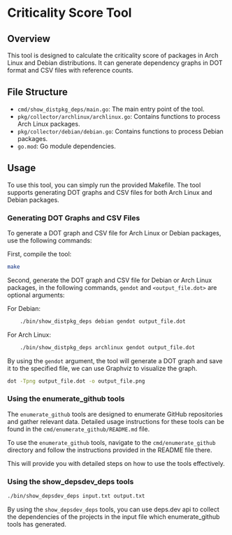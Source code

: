 # Criticality Score Tool

## Overview

This tool is designed to calculate the criticality score of packages in Arch Linux and Debian distributions. It can generate dependency graphs in DOT format and CSV files with reference counts.

## File Structure

- `cmd/show_distpkg_deps/main.go`: The main entry point of the tool.
- `pkg/collector/archlinux/archlinux.go`: Contains functions to process Arch Linux packages.
- `pkg/collector/debian/debian.go`: Contains functions to process Debian packages.
- `go.mod`: Go module dependencies.

## Usage

To use this tool, you can simply run the provided Makefile. The tool supports generating DOT graphs and CSV files for both Arch Linux and Debian packages.

### Generating DOT Graphs and CSV Files

To generate a DOT graph and CSV file for Arch Linux or Debian packages, use the following commands:

First, compile the tool:

```sh
make
```

Second, generate the DOT graph and CSV file for Debian or Arch Linux packages, in the following commands, `gendot` and `<output_file.dot>` are optional arguments:

For Debian:
```sh
    ./bin/show_distpkg_deps debian gendot output_file.dot
```
For Arch Linux:
```sh
    ./bin/show_distpkg_deps archlinux gendot output_file.dot
```

By using the `gendot` argument, the tool will generate a DOT graph and save it to the specified file, we can use Graphviz to visualize the graph.

```sh
dot -Tpng output_file.dot -o output_file.png
```

### Using the enumerate_github tools

The `enumerate_github` tools are designed to enumerate GitHub repositories and gather relevant data. Detailed usage instructions for these tools can be found in the `cmd/enumerate_github/README.md` file.

To use the `enumerate_github` tools, navigate to the `cmd/enumerate_github` directory and follow the instructions provided in the README file there.

This will provide you with detailed steps on how to use the tools effectively.

### Using the show_depsdev_deps tools

```sh
./bin/show_depsdev_deps input.txt output.txt
```

By using the `show_depsdev_deps` tools, you can use deps.dev api to collect the dependencies of the projects in the input file which enumerate_github tools has generated.